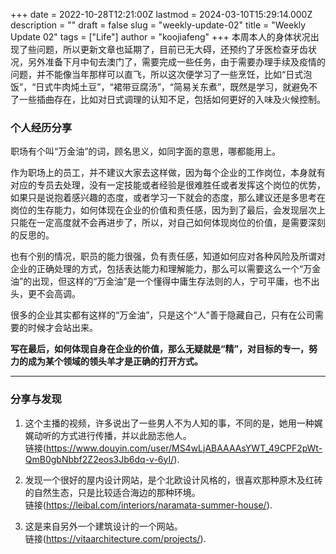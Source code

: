 +++
date = 2022-10-28T12:21:00Z
lastmod = 2024-03-10T15:29:14.000Z
description = ""
draft = false
slug = "weekly-update-02"
title = "Weekly Update 02"
tags = ["Life"]
author = "koojiafeng"
+++
本周本人的身体状况出现了些问题，所以更新文章也延期了，目前已无大碍，还预约了牙医检查牙齿状况，另外准备下月中旬去澳门了，需要完成一些任务，由于需要办理手续及疫情的问题，并不能像当年那样可以直飞，所以这次便学习了一些烹饪，比如“日式泡饭”，“日式牛肉炖土豆”，“裙带豆腐汤”，“简易关东煮”，既然是学习，就避免不了一些插曲存在，比如对日式调理的认知不足，包括如何更好的入味及火候控制。

### 个人经历分享

职场有个叫“万金油”的词，顾名思义，如同字面的意思，哪都能用上。

作为职场上的员工，并不建议大家去这样做，因为每个企业的工作岗位，本身就有对应的专员去处理，没有一定技能或者经验是很难胜任或者发挥这个岗位的优势，如果只是说抱着感兴趣的态度，或者学习一下就会的态度，那么建议还是多思考在岗位的生存能力，如何体现在企业的价值和责任感，因为到了最后，会发现层次上只能在一定高度就不会再进步了，所以，对自己如何体现岗位的价值，是需要深刻的反思的。

也有个别的情况，职员的能力很强，负有责任感，知道如何应对各种风险及所谓对企业的正确处理的方式，包括表达能力和理解能力，那么可以需要这么一个“万金油”的出现，但这样的“万金油”是一个懂得中庸生存法则的人，宁可平庸，也不出头，更不会高调。

很多的企业其实都有这样的“万金油”，只是这个“人”善于隐藏自己，只有在公司需要的时候才会站出来。

**写在最后，如何体现自身在企业的价值，那么无疑就是“精”，对目标的专一，努力的成为某个领域的领头羊才是正确的打开方式。**

<hr class="article">

### 分享与发现

1. 这个主播的视频，许多说出了一些男人不为人知的事，不同的是，她用一种娓娓动听的方式进行传播，并以此励志他人。  
链接(https://www.douyin.com/user/MS4wLjABAAAAsYWT_49CPF2pWt-QmB0gbNbbf2Z2eos3Jb6dq-v-6yI/).


2. 发现一个很好的屋内设计网站，是个北欧设计风格的，很喜欢那种原木及红砖的自然生态，只是比较适合海边的那种环境。  
链接(https://leibal.com/interiors/naramata-summer-house/).

3. 这是来自另外一个建筑设计的一个网站。  
链接(https://vitaarchitecture.com/projects/).